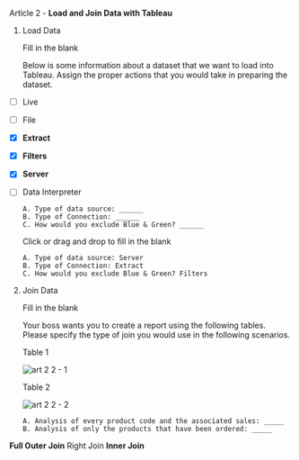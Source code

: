 Article 2 - **Load and Join Data with Tableau**

1.  Load Data

    Fill in the blank

    Below is some information about a dataset that we want to load into Tableau. Assign the proper actions that you would take in preparing the dataset.
    
- [ ]   Live
- [ ]   File
- [x]   **Extract**
- [x]   **Filters**
- [x]   **Server**
- [ ]   Data Interpreter

        A. Type of data source: ______
        B. Type of Connection: ______
        C. How would you exclude Blue & Green? ______

    Click or drag and drop to fill in the blank

        A. Type of data source: Server
        B. Type of Connection: Extract
        C. How would you exclude Blue & Green? Filters

2.  Join Data

    Fill in the blank

    Your boss wants you to create a report using the following tables. Please specify the type of join you would use in the following scenarios.
    
    Table 1
    
    ![art 2 2 - 1](https://user-images.githubusercontent.com/74751990/222322742-151528fe-6165-49b5-9f8c-3e6e68a92690.jpg)

    Table 2
    
    ![art 2 2 - 2](https://user-images.githubusercontent.com/74751990/222606608-1399b88f-8871-428c-80b3-8976cbb0a067.jpg)

        A. Analysis of every product code and the associated sales: _____
        B. Analysis of only the products that have been ordered: _____

**Full Outer Join**
Right Join
**Inner Join**

